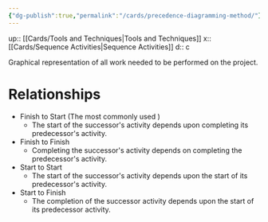 ```yaml
---
{"dg-publish":true,"permalink":"/cards/precedence-diagramming-method/"}
---
```


up:: [[Cards/Tools and Techniques\|Tools and Techniques]] 
x:: [[Cards/Sequence Activities\|Sequence Activities]] 
d:: c

Graphical representation of all work needed to be performed on the project.

# ﻿﻿Relationships
- ﻿﻿Finish to Start (The most commonly used )
	- ﻿﻿The start of the successor's activity depends upon completing its predecessor's activity.
- ﻿﻿Finish to Finish
	- ﻿﻿Completing the successor's activity depends on completing the predecessor's activity.
- ﻿﻿Start to Start  
	- The start of the successor's activity depends upon the start of its predecessor's activity.
- Start to Finish
	- The completion of the successor activity depends upon the start of its predecessor activity.
